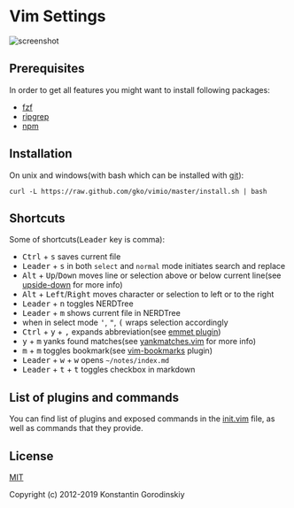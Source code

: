 # Vim Settings

![screenshot](https://raw.github.com/gko/vimio/master/screenshot.png)

## Prerequisites

In order to get all features you might want to install following packages:
 - [fzf](https://github.com/junegunn/fzf)
 - [ripgrep](https://github.com/BurntSushi/ripgrep)
 - [npm](https://www.npmjs.com/get-npm)

## Installation

On unix and windows(with bash which can be installed with [git](http://msysgit.github.io/)):
```shell
curl -L https://raw.github.com/gko/vimio/master/install.sh | bash
```

## Shortcuts

Some of shortcuts(<kbd>Leader</kbd> key is comma):

 * <kbd>Ctrl</kbd> + <kbd>s</kbd> saves current file
 * <kbd>Leader</kbd> + <kbd>s</kbd> in both `select` and `normal` mode initiates search and replace
 * <kbd>Alt</kbd> + <kbd>Up</kbd>/<kbd>Down</kbd> moves line or selection above
   or below current line(see [upside-down](https://github.com/gko/upside-down) for more info)
 * <kbd>Alt</kbd> + <kbd>Left</kbd>/<kbd>Right</kbd> moves character or
   selection to left or to the right
 * <kbd>Leader</kbd> + <kbd>n</kbd> toggles NERDTree
 * <kbd>Leader</kbd> + <kbd>m</kbd> shows current file in NERDTree
 * when in select mode <kbd>'</kbd>, <kbd>"</kbd>, <kbd>(</kbd> wraps selection accordingly
 * <kbd>Ctrl</kbd> + <kbd>y</kbd> + <kbd>,</kbd> expands abbreviation(see [emmet plugin](https://github.com/mattn/emmet-vim/blob/master/README.mkd#quick-tutorial))
 * <kbd>y</kbd> + <kbd>m</kbd> yanks found matches(see
   [yankmatches.vim](https://github.com/yko/vimio/blob/master/after/plugin/yankmatches.vim)
   for more info)
 * <kbd>m</kbd> + <kbd>m</kbd> toggles bookmark(see [vim-bookmarks](https://github.com/MattesGroeger/vim-bookmarks) plugin)
 * <kbd>Leader</kbd> + <kbd>w</kbd> + <kbd>w</kbd> opens `~/notes/index.md`
 * <kbd>Leader</kbd> + <kbd>t</kbd> + <kbd>t</kbd> toggles checkbox in markdown

## List of plugins and commands

You can find list of plugins and exposed commands in the [init.vim](https://github.com/gko/vimio/blob/master/init.vim) file, as well as commands that they provide.

## License

[MIT](http://opensource.org/licenses/MIT)

Copyright (c) 2012-2019 Konstantin Gorodinskiy

